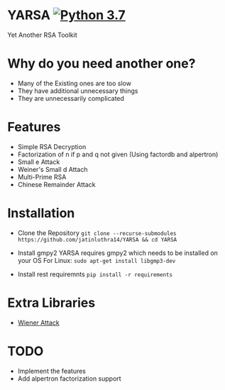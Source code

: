 # YARSA [![Python 3.7](https://img.shields.io/badge/python-3.7-blue.svg)](https://www.python.org/downloads/release/python-370/)
Yet Another RSA Toolkit

# Why do you need another one?
* Many of the Existing ones are too slow
* They have additional unnecessary things
* They are unnecessarily complicated

# Features
* Simple RSA Decryption
* Factorization of n if p and q not given (Using factordb and alpertron)
* Small e Attack
* Weiner's Small d Attach
* Multi-Prime RSA
* Chinese Remainder Attack

# Installation
* Clone the Repository
`git clone --recurse-submodules https://github.com/jatinluthra14/YARSA && cd YARSA`

* Install gmpy2
YARSA requires gmpy2 which needs to be installed on your OS
For Linux:
`sudo apt-get install libgmp3-dev`

* Install rest requiremnts
`pip install -r requirements`

# Extra Libraries
* [Wiener Attack](https://github.com/pablocelayes/rsa-wiener-attack)
# TODO
* Implement the features
* Add alpertron factorization support

